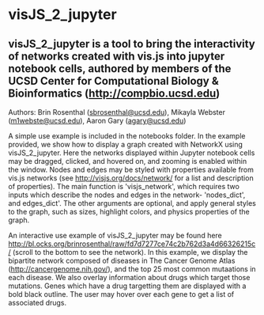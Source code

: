 # visJS_2_jupyter
visJS_2_jupyter is a tool to bring the interactivity of networks created with vis.js into jupyter notebook cells, authored by members of the UCSD Center for Computational Biology & Bioinformatics (http://compbio.ucsd.edu)
--------------

Authors: Brin Rosenthal (sbrosenthal@ucsd.edu), Mikayla Webster (m1webste@ucsd.edu), Aaron Gary (agary@ucsd.edu)


A simple use example is included in the notebooks folder.  In the example provided, we show how to display a graph created with NetworkX using visJS_2_jupyter.  Here the networks displayed within Jupyter notebook cells may be dragged, clicked, and hovered on, and zooming is enabled within the window.  Nodes and edges may be styled with properties available from vis.js networks (see http://visjs.org/docs/network/ for a list and description of properties).  The main function is 'visjs_network', which requires two inputs which describe the nodes and edges in the network- 'nodes_dict', and edges_dict'.  The other arguments are optional, and apply general styles to the graph, such as sizes, highlight colors, and physics properties of the graph.  

An interactive use example of visJS_2_jupyter may be found here http://bl.ocks.org/brinrosenthal/raw/fd7d7277ce74c2b762d3a4d66326215c/ (scroll to the bottom to see the network).  In this example, we display the bipartite network composed of diseases in The Cancer Genome Atlas (http://cancergenome.nih.gov/), and the top 25 most common mutaations in each disease.  We also overlay information about drugs which target those mutations.  Genes which have a drug targetting them are displayed with a bold black outline.  The user may hover over each gene to get a list of associated drugs.  
